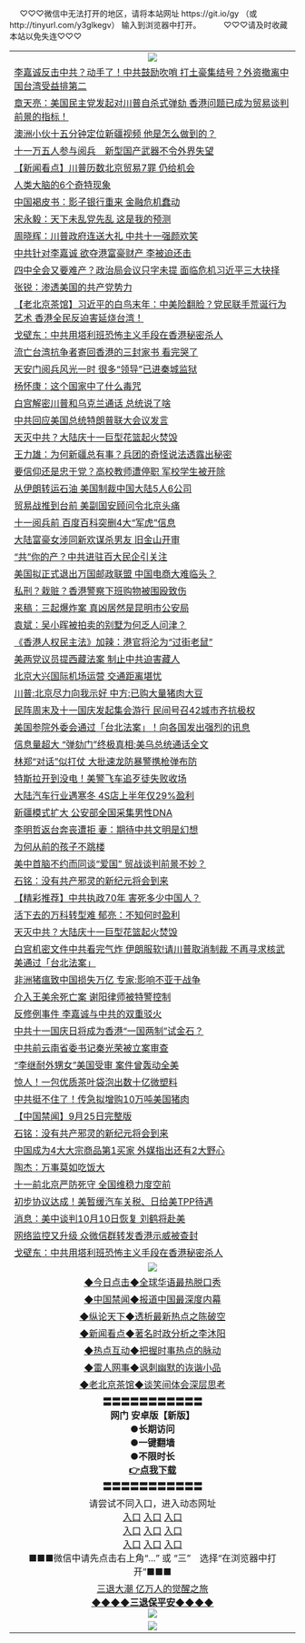  <table>
　<tr>
♡♡♡微信中无法打开的地区，请将本站网址 https://git.io/gy （或 http://tinyurl.com/y3glkegv） 输入到浏览器中打开。 
　</tr>
　<tr>
♡♡♡请及时收藏本站以免失连♡♡♡
   </tr>
   <tr>
    <td align=center><img src="https://github.com/gyhhx/image-upload/blob/master/title1.jpg" /></td>
  </tr>
<tr><td align="left"><a href="https://xwood.fun/oo.aspx?name=c1077361&key=nqynnipsxfbxcbni&from=gy">李嘉诚反击中共？动手了！中共鼓励吹哨 打土豪集结号？外资撤离中国台湾受益排第二</a></td></tr>
<tr><td align="left"><a href="https://xwood.fun/oo.aspx?name=c1077836&key=nqynnipsxfbxcbni&from=gy">章天亮：美国民主党发起对川普自杀式弹劾 香港问题已成为贸易谈判前景的指标！</a></td></tr>
<tr><td align="left"><a href="https://xwood.fun/oo.aspx?name=c1077630&key=nqynnipsxfbxcbni&from=gy">澳洲小伙十五分钟定位新疆视频 他是怎么做到的？</a></td></tr>
<tr><td align="left"><a href="https://xwood.fun/oo.aspx?name=c1077448&key=nqynnipsxfbxcbni&from=gy">十一万五人参与阅兵　新型国产武器不令外界失望</a></td></tr>
<tr><td align="left"><a href="https://xwood.fun/oo.aspx?name=c1077760&key=nqynnipsxfbxcbni&from=gy">【新闻看点】川普历数北京贸易7罪 仍给机会</a></td></tr>
<tr><td align="left"><a href="https://xwood.fun/oo.aspx?name=c1077755&key=nqynnipsxfbxcbni&from=gy">人类大脑的6个奇特现象</a></td></tr>
<tr><td align="left"><a href="https://xwood.fun/oo.aspx?name=c1078026&key=nqynnipsxfbxcbni&from=gy">中国褐皮书：影子银行重来 金融危机蠢动</a></td></tr>
<tr><td align="left"><a href="https://xwood.fun/oo.aspx?name=c1078164&key=nqynnipsxfbxcbni&from=gy">宋永毅：天下未乱党先乱 这是我的预测</a></td></tr>
<tr><td align="left"><a href="https://xwood.fun/oo.aspx?name=c1078111&key=nqynnipsxfbxcbni&from=gy">周晓辉：川普政府连送大礼 中共十一强颜欢笑</a></td></tr>
<tr><td align="left"><a href="https://xwood.fun/oo.aspx?name=c1077830&key=nqynnipsxfbxcbni&from=gy">中共针对李嘉诚 欲夺港富豪财产 李被迫还击</a></td></tr>
<tr><td align="left"><a href="https://xwood.fun/oo.aspx?name=c1078076&key=nqynnipsxfbxcbni&from=gy">四中全会又要难产？政治局会议只字未提 面临危机习近平三大抉择</a></td></tr>
<tr><td align="left"><a href="https://xwood.fun/oo.aspx?name=c1077924&key=nqynnipsxfbxcbni&from=gy">张锐：渗透美国的共产党势力</a></td></tr>
<tr><td align="left"><a href="https://xwood.fun/oo.aspx?name=c1076991&key=nqynnipsxfbxcbni&from=gy">【老北京茶馆】习近平的白鸟末年：中美险翻脸？党民联手荒诞行为艺术 香港全民反迫害延烧台湾！</a></td></tr>
<tr><td align="left"><a href="https://xwood.fun/oo.aspx?name=c1078121&key=nqynnipsxfbxcbni&from=gy">戈壁东：中共用塔利班恐怖主义手段在香港秘密杀人</a></td></tr>
<tr><td align="left"><a href="https://xwood.fun/oo.aspx?name=c1078079&key=nqynnipsxfbxcbni&from=gy">流亡台湾抗争者寄回香港的三封家书 看完哭了</a></td></tr>
<tr><td align="left"><a href="https://xwood.fun/oo.aspx?name=c1077840&key=nqynnipsxfbxcbni&from=gy">天安门阅兵风光一时 很多“领导”已进秦城监狱</a></td></tr>
<tr><td align="left"><a href="https://xwood.fun/oo.aspx?name=c1077903&key=nqynnipsxfbxcbni&from=gy">杨怀康：这个国家中了什么毒咒</a></td></tr>
<tr><td align="left"><a href="https://xwood.fun/oo.aspx?name=c1077750&key=nqynnipsxfbxcbni&from=gy">白宫解密川普和乌克兰通话 总统说了啥</a></td></tr>
<tr><td align="left"><a href="https://xwood.fun/oo.aspx?name=c1077730&key=nqynnipsxfbxcbni&from=gy">中共回应美国总统特朗普联大会议发言</a></td></tr>
<tr><td align="left"><a href="https://xwood.fun/oo.aspx?name=c1077435&key=nqynnipsxfbxcbni&from=gy">天灭中共？大陆庆十一巨型花篮起火焚毁</a></td></tr>
<tr><td align="left"><a href="https://xwood.fun/oo.aspx?name=c1078122&key=nqynnipsxfbxcbni&from=gy">王力雄：为何新疆总有事？兵团的奇怪说法透露出秘密</a></td></tr>
<tr><td align="left"><a href="https://xwood.fun/oo.aspx?name=c1077891&key=nqynnipsxfbxcbni&from=gy">要信仰还是忠于党？高校教师遭停职 军校学生被开除</a></td></tr>
<tr><td align="left"><a href="https://xwood.fun/oo.aspx?name=c1078077&key=nqynnipsxfbxcbni&from=gy">从伊朗转运石油 美国制裁中国大陆5人6公司</a></td></tr>
<tr><td align="left"><a href="https://xwood.fun/oo.aspx?name=c1077915&key=nqynnipsxfbxcbni&from=gy">贸易战推到台前 美副国安顾问令北京头痛</a></td></tr>
<tr><td align="left"><a href="https://xwood.fun/oo.aspx?name=c1077464&key=nqynnipsxfbxcbni&from=gy">十一阅兵前 百度百科突删4大“军虎”信息</a></td></tr>
<tr><td align="left"><a href="https://xwood.fun/oo.aspx?name=c1077680&key=nqynnipsxfbxcbni&from=gy">大陆富豪女涉同新欢谋杀男友 旧金山开审</a></td></tr>
<tr><td align="left"><a href="https://xwood.fun/oo.aspx?name=c1078013&key=nqynnipsxfbxcbni&from=gy">“共”你的产？中共进驻百大民企引关注</a></td></tr>
<tr><td align="left"><a href="https://xwood.fun/oo.aspx?name=c1077704&key=nqynnipsxfbxcbni&from=gy">美国拟正式退出万国邮政联盟 中国电商大难临头？</a></td></tr>
<tr><td align="left"><a href="https://xwood.fun/oo.aspx?name=c1077892&key=nqynnipsxfbxcbni&from=gy">私刑？栽赃？香港警察下班购物被围殴致伤</a></td></tr>
<tr><td align="left"><a href="https://xwood.fun/oo.aspx?name=c1077354&key=nqynnipsxfbxcbni&from=gy">来稿：三起爆炸案 真凶居然是昆明市公安局</a></td></tr>
<tr><td align="left"><a href="https://xwood.fun/oo.aspx?name=c1077699&key=nqynnipsxfbxcbni&from=gy">袁斌：吴小晖被拍卖的别墅为何乏人问津？</a></td></tr>
<tr><td align="left"><a href="https://xwood.fun/oo.aspx?name=c1078170&key=nqynnipsxfbxcbni&from=gy">《香港人权民主法》加辣：港官将沦为“过街老鼠”</a></td></tr>
<tr><td align="left"><a href="https://xwood.fun/oo.aspx?name=c1077995&key=nqynnipsxfbxcbni&from=gy">美两党议员提西藏法案 制止中共迫害藏人</a></td></tr>
<tr><td align="left"><a href="https://xwood.fun/oo.aspx?name=c1077744&key=nqynnipsxfbxcbni&from=gy">北京大兴国际机场运营 交通距离堪忧</a></td></tr>
<tr><td align="left"><a href="https://xwood.fun/oo.aspx?name=c1078115&key=nqynnipsxfbxcbni&from=gy">川普:北京尽力向我示好 中方:已购大量猪肉大豆</a></td></tr>
<tr><td align="left"><a href="https://xwood.fun/oo.aspx?name=c1077748&key=nqynnipsxfbxcbni&from=gy">民阵周末及十一国庆发起集会游行 民间号召42城市齐抗极权</a></td></tr>
<tr><td align="left"><a href="https://xwood.fun/oo.aspx?name=c1077859&key=nqynnipsxfbxcbni&from=gy">美国参院外委会通过「台北法案」！向各国发出强烈的讯息</a></td></tr>
<tr><td align="left"><a href="https://xwood.fun/oo.aspx?name=c1078163&key=nqynnipsxfbxcbni&from=gy">信息量超大 “弹劾门”终极真相:美乌总统通话全文</a></td></tr>
<tr><td align="left"><a href="https://xwood.fun/oo.aspx?name=c1078020&key=nqynnipsxfbxcbni&from=gy">林郑“对话”似打仗 大批速龙防暴警携枪弹布防</a></td></tr>
<tr><td align="left"><a href="https://xwood.fun/oo.aspx?name=c1077896&key=nqynnipsxfbxcbni&from=gy">特斯拉开到没电！美警飞车追歹徒失败收场</a></td></tr>
<tr><td align="left"><a href="https://xwood.fun/oo.aspx?name=c1078002&key=nqynnipsxfbxcbni&from=gy">大陆汽车行业遇寒冬 4S店上半年仅29%盈利</a></td></tr>
<tr><td align="left"><a href="https://xwood.fun/oo.aspx?name=c1077917&key=nqynnipsxfbxcbni&from=gy">新疆模式扩大 公安部全国采集男性DNA</a></td></tr>
<tr><td align="left"><a href="https://xwood.fun/oo.aspx?name=c1077720&key=nqynnipsxfbxcbni&from=gy">李明哲返台奔丧遭拒 妻：期待中共文明是幻想</a></td></tr>
<tr><td align="left"><a href="https://xwood.fun/oo.aspx?name=c1077880&key=nqynnipsxfbxcbni&from=gy">为何从前的孩子不跳楼</a></td></tr>
<tr><td align="left"><a href="https://xwood.fun/oo.aspx?name=c1077696&key=nqynnipsxfbxcbni&from=gy">美中首脑不约而同谈“爱国” 贸战谈判前景不妙？</a></td></tr>
<tr><td align="left"><a href="https://xwood.fun/oo.aspx?name=c1078030&key=nqynnipsxfbxcbni&from=gy">石铭：没有共产邪灵的新纪元将会到来</a></td></tr>
<tr><td align="left"><a href="https://xwood.fun/oo.aspx?name=c1078017&key=nqynnipsxfbxcbni&from=gy">【精彩推荐】中共执政70年 害死多少中国人？</a></td></tr>
<tr><td align="left"><a href="https://xwood.fun/oo.aspx?name=c1078041&key=nqynnipsxfbxcbni&from=gy">活下去的万科转型难 郁亮：不知何时盈利</a></td></tr>
<tr><td align="left"><a href="https://xwood.fun/oo.aspx?name=c1077463&key=nqynnipsxfbxcbni&from=gy">天灭中共？大陆庆十一巨型花篮起火焚毁</a></td></tr>
<tr><td align="left"><a href="https://xwood.fun/oo.aspx?name=c1078070&key=nqynnipsxfbxcbni&from=gy">白宫机密文件中共看完气炸 伊朗服软!请川普取消制裁 不再寻求核武 美通过「台北法案」</a></td></tr>
<tr><td align="left"><a href="https://xwood.fun/oo.aspx?name=c1077691&key=nqynnipsxfbxcbni&from=gy">非洲猪瘟致中国损失万亿 专家:影响不亚于战争</a></td></tr>
<tr><td align="left"><a href="https://xwood.fun/oo.aspx?name=c1077925&key=nqynnipsxfbxcbni&from=gy">介入王美余死亡案 谢阳律师被特警控制</a></td></tr>
<tr><td align="left"><a href="https://xwood.fun/oo.aspx?name=c1077803&key=nqynnipsxfbxcbni&from=gy">反修例事件 李嘉诚与中共的双重驳火</a></td></tr>
<tr><td align="left"><a href="https://xwood.fun/oo.aspx?name=c1077801&key=nqynnipsxfbxcbni&from=gy">中共十一国庆日将成为香港“一国两制”试金石？</a></td></tr>
<tr><td align="left"><a href="https://xwood.fun/oo.aspx?name=c1078001&key=nqynnipsxfbxcbni&from=gy">中共前云南省委书记秦光荣被立案审查</a></td></tr>
<tr><td align="left"><a href="https://xwood.fun/oo.aspx?name=c1078074&key=nqynnipsxfbxcbni&from=gy">“李继耐外甥女”美国受审 案件曾轰动全美</a></td></tr>
<tr><td align="left"><a href="https://xwood.fun/oo.aspx?name=c1078106&key=nqynnipsxfbxcbni&from=gy">惊人！一包优质茶叶袋泡出数十亿微塑料</a></td></tr>
<tr><td align="left"><a href="https://xwood.fun/oo.aspx?name=c1077914&key=nqynnipsxfbxcbni&from=gy">中共挺不住了！传急拟增购10万吨美国猪肉</a></td></tr>
<tr><td align="left"><a href="https://xwood.fun/oo.aspx?name=c1077776&key=nqynnipsxfbxcbni&from=gy">【中国禁闻】9月25日完整版</a></td></tr>
<tr><td align="left"><a href="https://xwood.fun/oo.aspx?name=c1078010&key=nqynnipsxfbxcbni&from=gy">石铭：没有共产邪灵的新纪元将会到来</a></td></tr>
<tr><td align="left"><a href="https://xwood.fun/oo.aspx?name=c1077707&key=nqynnipsxfbxcbni&from=gy">中国成为4大大宗商品第1买家 外媒指出还有2大野心</a></td></tr>
<tr><td align="left"><a href="https://xwood.fun/oo.aspx?name=c1077905&key=nqynnipsxfbxcbni&from=gy">陶杰：万事莫如吃饭大</a></td></tr>
<tr><td align="left"><a href="https://xwood.fun/oo.aspx?name=c1077670&key=nqynnipsxfbxcbni&from=gy">十一前北京严防死守 全国维稳力度空前</a></td></tr>
<tr><td align="left"><a href="https://xwood.fun/oo.aspx?name=c1077900&key=nqynnipsxfbxcbni&from=gy">初步协议达成！美暂缓汽车关税、日给美TPP待遇</a></td></tr>
<tr><td align="left"><a href="https://xwood.fun/oo.aspx?name=c1078108&key=nqynnipsxfbxcbni&from=gy">消息：美中谈判10月10日恢复 刘鹤将赴美</a></td></tr>
<tr><td align="left"><a href="https://xwood.fun/oo.aspx?name=c1077734&key=nqynnipsxfbxcbni&from=gy">网络监控又升级 众微信群转发香港示威被查封</a></td></tr>
<tr><td align="left"><a href="https://xwood.fun/oo.aspx?name=c1077792&key=nqynnipsxfbxcbni&from=gy">戈壁东：中共用塔利班恐怖主义手段在香港秘密杀人</a></td></tr>

 <tr>
    <td align=center><img src="https://github.com/gyhhx/image-upload/blob/master/shipin.jpg" /></td>
  </tr>
 <tr>
   <td align=center> 
<a href="https://tru28th.xwood.fun/oo.aspx?name=c816850&key=nqynnipsxfbxcbni&from=gy&tag=9877">◆今日点击◆全球华语最热脱口秀</a><br/>
    </td>
  </tr>
  <tr>
  <td align=center>
<a href="https://tru28th.xwood.fun/oo.aspx?name=c816860&key=nqynnipsxfbxcbni&from=gy&tag=99733110">◆中国禁闻◆报道中国最深度内幕</a><br/>
   </tr>
  <tr>
     <td align=center>
<a href="https://tru28th.xwood.fun/oo.aspx?name=c816855&key=nqynnipsxfbxcbni&from=gy&tag=997110">◆纵论天下◆透析最新热点之陈破空</a><br/>
   </tr>
   <tr>
      <td align=center>
<a href="https://tru28th.xwood.fun/oo.aspx?name=c838308&key=nqynnipsxfbxcbni&from=gy&tag=9973110">◆新闻看点◆著名时政分析之李沐阳</a><br/>
   </tr>
   <tr>
     <td align=center>
<a href="https://tru28th.xwood.fun/oo.aspx?name=c816852&key=nqynnipsxfbxcbni&from=gy&tag=9733110">◆热点互动◆把握时事热点的脉动</a><br/>
   </tr>
   <tr>
      <td align=center>
<a href="https://tru28th.xwood.fun/oo.aspx?name=c816694&key=nqynnipsxfbxcbni&from=gy&tag=93310">◆雷人网事◆讽刺幽默的诙谐小品</a><br/>
   </tr>
   <tr>
    <td align=center>
<a href="https://tru28th.xwood.fun/oo.aspx?name=c816650&key=nqynnipsxfbxcbni&from=gy&tag=9973110">◆老北京茶馆◆谈笑间体会深层思考</a><br/>
   </tr>
  <tr>
    <td align=center>
 <b>〓〓〓〓〓〓〓〓〓〓〓<br/>网门 安卓版【新版】<br/> ●长期访问<br/> ●一键翻墙<br/>  ●不限时长<br/> 
 <a href="https://share.weiyun.com/5bQmUPm">👉<b>点我下载</a><br/>〓〓〓〓〓〓〓〓〓〓〓<br/>
    </td>
    </tr>
   <tr>
    <td align=center>请尝试不同入口，进入动态网址<br/>
      <a href="https://s3.us-east-2.amazonaws.com/ogateo/show.htm">入口</a>
      <a href="https://s3.ca-central-1.amazonaws.com/ogatec/show.htm">入口</a>
      <a href="https://s3.ap-southeast-2.amazonaws.com/ogatey/show.htm">入口</a><br/>
      <a href="https://s3.ap-northeast-2.amazonaws.com/ogates/show.htm">入口</a>
      <a href="https://s3.eu-central-1.amazonaws.com/ogatef/show.htm">入口</a>
      <a href="https://s3.ap-south-1.amazonaws.com/ogatem/show.htm">入口</a><br/>
      <a href="https://s3-us-west-1.amazonaws.com/ogaten/show.htm">入口</a>
      <a href="https://s3.eu-west-2.amazonaws.com/ogatel/show.htm">入口</a>
      <a href="https://s3.ap-northeast-1.amazonaws.com/ogatet/show.htm">入口</a><br/>
      ■■■微信中请先点击右上角“...” 或 “三”　选择“在浏览器中打开”■■■<b><br/>
    </td>
  </tr>
  <tr>  
  <td align=center>
  <a href="https://tru28th.xwood.fun/oo.aspx?name=c894205&key=nqynnipsxfbxcbni&from=gy&tag=9973110">三退大潮 亿万人的觉醒之旅</a><br/>
      <a href="https://tru28th.xwood.fun/oo.aspx?name=ogQuit.aspx&key=nqynnipsxfbxcbni&from=gy"><b>◆◆◆◆三退保平安◆◆◆◆<br/></a>
      <img src="https://github.com/gyhhx/image-upload/blob/master/3t.jpg" /><br/>
      </td>
  </tr>
   <tr>
    <td align=center><img src="https://raw.githubusercontent.com/oGate2/Up/master/oGate_640.jpg"/></td>
  </tr>
</table>
